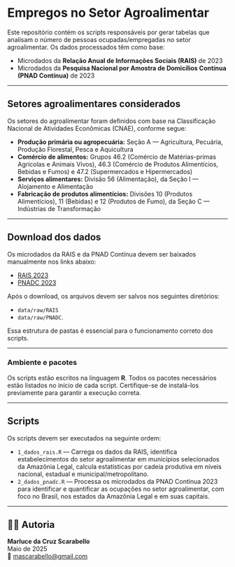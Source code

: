 # Empregos no Setor Agroalimentar

Este repositório contém os scripts responsáveis por gerar tabelas que analisam o número de pessoas ocupadas/empregadas no setor agroalimentar. Os dados processados têm como base:

- Microdados da **Relação Anual de Informações Sociais (RAIS)** de 2023  
- Microdados da **Pesquisa Nacional por Amostra de Domicílios Contínua (PNAD Contínua)** de 2023 

---

## Setores agroalimentares considerados

Os setores do agroalimentar foram definidos com base na Classificação Nacional de Atividades Econômicas (CNAE), conforme segue:

- **Produção primária ou agropecuária:** Seção A — Agricultura, Pecuária, Produção Florestal, Pesca e Aquicultura  
- **Comércio de alimentos:** Grupos 46.2 (Comércio de Matérias-primas Agrícolas e Animais Vivos), 46.3 (Comércio de Produtos Alimentícios, Bebidas e Fumos) e 47.2 (Supermercados e Hipermercados)  
- **Serviços alimentares:** Divisão 56 (Alimentação), da Seção I — Alojamento e Alimentação  
- **Fabricação de produtos alimentícios:** Divisões 10 (Produtos Alimentícios), 11 (Bebidas) e 12 (Produtos de Fumo), da Seção C — Indústrias de Transformação

---
## Download dos dados

Os microdados da RAIS e da PNAD Contínua devem ser baixados manualmente nos links abaixo:

- [RAIS 2023](https://drive.google.com/drive/folders/1sWHNUGiJG17KR9IRiNNCmjnCxY7ku6Hv?usp=drive_link)  
- [PNADC 2023](https://drive.google.com/drive/folders/1kK31mVT9ZIhEx1DpOzkfFFecBIogdPhI?usp=drive_link)

Após o download, os arquivos devem ser salvos nos seguintes diretórios:


- `data/raw/RAIS`
- `data/raw/PNADC`. 

Essa estrutura de pastas é essencial para o funcionamento correto dos scripts.

---

### Ambiente e pacotes

Os scripts estão escritos na linguagem **R**.
Todos os pacotes necessários estão listados no início de cada script. Certifique-se de instalá-los previamente para garantir a execução correta.

---

## Scripts

Os scripts devem ser executados na seguinte ordem:

- `1_dados_rais.R` — Carrega os dados da RAIS, identifica estabelecimentos do setor agroalimentar em municípios selecionados da Amazônia Legal, calcula estatísticas por cadeia produtiva em níveis nacional, estadual e municipal/metropolitano.
- `2_dados_pnadc.R` — Processa os microdados da PNAD Contínua 2023 para identificar e quantificar as ocupações no setor agroalimentar, com foco no Brasil, nos estados da Amazônia Legal e em suas capitais.

---

## 👩‍💻 Autoria

**Marluce da Cruz Scarabello**  
Maio de 2025  
📧 mascarabello@gmail.com